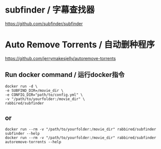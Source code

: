 # subfinder / 字幕查找器
https://github.com/subfinder/subfinder
# Auto Remove Torrents / 自动删种程序
https://github.com/jerrymakesjelly/autoremove-torrents

## Run docker command / 运行docker指令

```
docker run -d \
-e SUBFIND_DIR=/movie_dir \
-e CONFIG_DIR="path/to/config.yml" \
-v "/path/to/yourfolder:/movie_dir" \
rabbired/subfinder
```

## or

```
docker run --rm -v "/path/to/yourfolder:/movie_dir" rabbired/subfinder subfinder --help
docker run --rm -v "/path/to/yourfolder:/movie_dir" rabbired/subfinder autoremove-torrents --help
```
